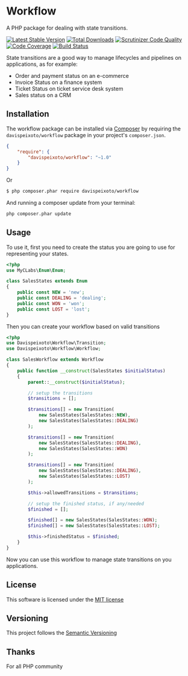 # Workflow
A PHP package for dealing with state transitions.

[![Latest Stable Version](https://img.shields.io/packagist/v/davispeixoto/workflow.svg)](https://packagist.org/packages/davispeixoto/workflow)
[![Total Downloads](https://img.shields.io/packagist/dt/davispeixoto/workflow.svg)](https://packagist.org/packages/davispeixoto/workflow)
[![Scrutinizer Code Quality](https://scrutinizer-ci.com/g/davispeixoto/workflow/badges/quality-score.png?b=master)](https://scrutinizer-ci.com/g/davispeixoto/workflow/?branch=master)
[![Code Coverage](https://scrutinizer-ci.com/g/davispeixoto/workflow/badges/coverage.png?b=master)](https://scrutinizer-ci.com/g/davispeixoto/workflow/?branch=master)
[![Build Status](https://travis-ci.org/davispeixoto/workflow.svg?branch=master)](https://travis-ci.org/davispeixoto/workflow)

State transitions are a good way to manage lifecycles and pipelines 
on applications, as for example:

- Order and payment status on an e-commerce
- Invoice Status on a finance system
- Ticket Status on ticket service desk system
- Sales status on a CRM

## Installation
The workflow package can be installed via [Composer](http://getcomposer.org) by requiring the
`davispeixoto/workflow` package in your project's `composer.json`.

```json
{
    "require": {
        "davispeixoto/workflow": "~1.0"
    }
}
```

Or

```sh
$ php composer.phar require davispeixoto/workflow
```

And running a composer update from your terminal:
```sh
php composer.phar update
```

## Usage
To use it, first you need to create the status you are going to use 
for representing your states.

```php
<?php
use MyCLabs\Enum\Enum;

class SalesStates extends Enum
{
    public const NEW = 'new';
    public const DEALING = 'dealing';
    public const WON = 'won';
    public const LOST = 'lost';
}
```

Then you can create your workflow based on valid transitions

```php
<?php
use Davispeixoto\Workflow\Transition;
use Davispeixoto\Workflow\Workflow;

class SalesWorkflow extends Workflow
{
    public function __construct(SalesStates $initialStatus)
    {
        parent::__construct($initialStatus);

        // setup the transitions
        $transitions = [];

        $transitions[] = new Transition(
            new SalesStates(SalesStates::NEW),
            new SalesStates(SalesStates::DEALING)
        );

        $transitions[] = new Transition(
            new SalesStates(SalesStates::DEALING),
            new SalesStates(SalesStates::WON)
        );

        $transitions[] = new Transition(
            new SalesStates(SalesStates::DEALING),
            new SalesStates(SalesStates::LOST)
        );

        $this->allowedTransitions = $transitions;

        // setup the finished status, if any/needed
        $finished = [];

        $finished[] = new SalesStates(SalesStates::WON);
        $finished[] = new SalesStates(SalesStates::LOST);

        $this->finishedStatus = $finished;
    }
}
```

Now you can use this workflow to manage state transitions on you applications.

## License
This software is licensed under the [MIT license](http://opensource.org/licenses/MIT)

## Versioning
This project follows the [Semantic Versioning](http://semver.org/)

## Thanks
For all PHP community

